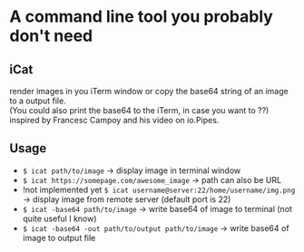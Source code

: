 # A command line tool you probably don't need

## iCat
render images in you iTerm window or copy the base64 string of an image to a output file.
<br>(You could also print the base64 to the iTerm, in case you want to ??)<br>
inspired by Francesc Campoy and his video on io.Pipes.  

## Usage
- `$ icat path/to/image` -> display image in terminal window<br>
- `$ icat https://somepage.com/awesome_image` -> path can also be URL<br>
- !not implemented yet `$ icat username@server:22/home/username/img.png` -> display image from remote server (default port is 22)
- `$ icat -base64 path/to/image` -> write base64 of image to terminal (not quite useful I know)
- `$ icat -base64 -out path/to/output path/to/image` -> write base64 of image to output file

<!-- 
## Touch and feel
![](git_resources/icat-demo.gif)
-->
